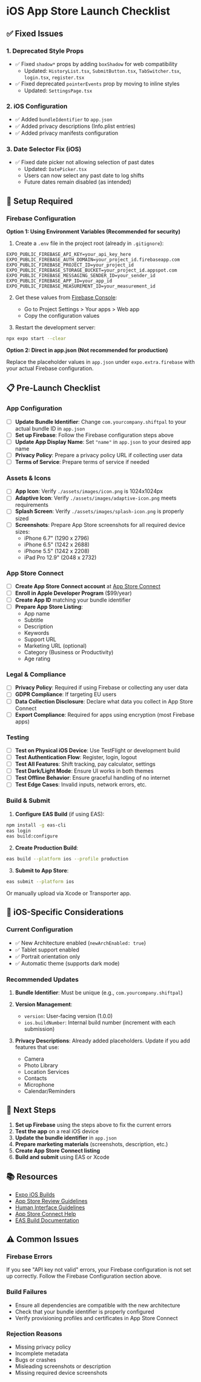 # iOS App Store Launch Checklist

## ✅ Fixed Issues

### 1. Deprecated Style Props
- ✅ Fixed `shadow*` props by adding `boxShadow` for web compatibility
  - Updated: `HistoryList.tsx`, `SubmitButton.tsx`, `TabSwitcher.tsx`, `login.tsx`, `register.tsx`
- ✅ Fixed deprecated `pointerEvents` prop by moving to inline styles
  - Updated: `SettingsPage.tsx`

### 2. iOS Configuration
- ✅ Added `bundleIdentifier` to `app.json`
- ✅ Added privacy descriptions (Info.plist entries)
- ✅ Added privacy manifests configuration

### 3. Date Selector Fix (iOS)
- ✅ Fixed date picker not allowing selection of past dates
  - Updated: `DatePicker.tsx`
  - Users can now select any past date to log shifts
  - Future dates remain disabled (as intended)

## 🔧 Setup Required

### Firebase Configuration

**Option 1: Using Environment Variables (Recommended for security)**

1. Create a `.env` file in the project root (already in `.gitignore`):

```env
EXPO_PUBLIC_FIREBASE_API_KEY=your_api_key_here
EXPO_PUBLIC_FIREBASE_AUTH_DOMAIN=your_project_id.firebaseapp.com
EXPO_PUBLIC_FIREBASE_PROJECT_ID=your_project_id
EXPO_PUBLIC_FIREBASE_STORAGE_BUCKET=your_project_id.appspot.com
EXPO_PUBLIC_FIREBASE_MESSAGING_SENDER_ID=your_sender_id
EXPO_PUBLIC_FIREBASE_APP_ID=your_app_id
EXPO_PUBLIC_FIREBASE_MEASUREMENT_ID=your_measurement_id
```

2. Get these values from [Firebase Console](https://console.firebase.google.com/):
   - Go to Project Settings > Your apps > Web app
   - Copy the configuration values

3. Restart the development server:
```bash
npx expo start --clear
```

**Option 2: Direct in app.json (Not recommended for production)**

Replace the placeholder values in `app.json` under `expo.extra.firebase` with your actual Firebase configuration.

## 📋 Pre-Launch Checklist

### App Configuration

- [ ] **Update Bundle Identifier**: Change `com.yourcompany.shiftpal` to your actual bundle ID in `app.json`
- [ ] **Set up Firebase**: Follow the Firebase configuration steps above
- [ ] **Update App Display Name**: Set `"name"` in `app.json` to your desired app name
- [ ] **Privacy Policy**: Prepare a privacy policy URL if collecting user data
- [ ] **Terms of Service**: Prepare terms of service if needed

### Assets & Icons

- [ ] **App Icon**: Verify `./assets/images/icon.png` is 1024x1024px
- [ ] **Adaptive Icon**: Verify `./assets/images/adaptive-icon.png` meets requirements
- [ ] **Splash Screen**: Verify `./assets/images/splash-icon.png` is properly sized
- [ ] **Screenshots**: Prepare App Store screenshots for all required device sizes:
  - iPhone 6.7" (1290 x 2796)
  - iPhone 6.5" (1242 x 2688)
  - iPhone 5.5" (1242 x 2208)
  - iPad Pro 12.9" (2048 x 2732)

### App Store Connect

- [ ] **Create App Store Connect account** at [App Store Connect](https://appstoreconnect.apple.com/)
- [ ] **Enroll in Apple Developer Program** ($99/year)
- [ ] **Create App ID** matching your bundle identifier
- [ ] **Prepare App Store Listing**:
  - App name
  - Subtitle
  - Description
  - Keywords
  - Support URL
  - Marketing URL (optional)
  - Category (Business or Productivity)
  - Age rating

### Legal & Compliance

- [ ] **Privacy Policy**: Required if using Firebase or collecting any user data
- [ ] **GDPR Compliance**: If targeting EU users
- [ ] **Data Collection Disclosure**: Declare what data you collect in App Store Connect
- [ ] **Export Compliance**: Required for apps using encryption (most Firebase apps)

### Testing

- [ ] **Test on Physical iOS Device**: Use TestFlight or development build
- [ ] **Test Authentication Flow**: Register, login, logout
- [ ] **Test All Features**: Shift tracking, pay calculator, settings
- [ ] **Test Dark/Light Mode**: Ensure UI works in both themes
- [ ] **Test Offline Behavior**: Ensure graceful handling of no internet
- [ ] **Test Edge Cases**: Invalid inputs, network errors, etc.

### Build & Submit

1. **Configure EAS Build** (if using EAS):
```bash
npm install -g eas-cli
eas login
eas build:configure
```

2. **Create Production Build**:
```bash
eas build --platform ios --profile production
```

3. **Submit to App Store**:
```bash
eas submit --platform ios
```

Or manually upload via Xcode or Transporter app.

## 📱 iOS-Specific Considerations

### Current Configuration

- ✅ New Architecture enabled (`newArchEnabled: true`)
- ✅ Tablet support enabled
- ✅ Portrait orientation only
- ✅ Automatic theme (supports dark mode)

### Recommended Updates

1. **Bundle Identifier**: Must be unique (e.g., `com.yourcompany.shiftpal`)
2. **Version Management**: 
   - `version`: User-facing version (1.0.0)
   - `ios.buildNumber`: Internal build number (increment with each submission)

3. **Privacy Descriptions**: Already added placeholders. Update if you add features that use:
   - Camera
   - Photo Library
   - Location Services
   - Contacts
   - Microphone
   - Calendar/Reminders

## 🚀 Next Steps

1. **Set up Firebase** using the steps above to fix the current errors
2. **Test the app** on a real iOS device
3. **Update the bundle identifier** in `app.json`
4. **Prepare marketing materials** (screenshots, description, etc.)
5. **Create App Store Connect listing**
6. **Build and submit** using EAS or Xcode

## 📚 Resources

- [Expo iOS Builds](https://docs.expo.dev/build/ios/)
- [App Store Review Guidelines](https://developer.apple.com/app-store/review/guidelines/)
- [Human Interface Guidelines](https://developer.apple.com/design/human-interface-guidelines/ios)
- [App Store Connect Help](https://help.apple.com/app-store-connect/)
- [EAS Build Documentation](https://docs.expo.dev/build/introduction/)

## ⚠️ Common Issues

### Firebase Errors
If you see "API key not valid" errors, your Firebase configuration is not set up correctly. Follow the Firebase Configuration section above.

### Build Failures
- Ensure all dependencies are compatible with the new architecture
- Check that your bundle identifier is properly configured
- Verify provisioning profiles and certificates in App Store Connect

### Rejection Reasons
- Missing privacy policy
- Incomplete metadata
- Bugs or crashes
- Misleading screenshots or description
- Missing required device screenshots

